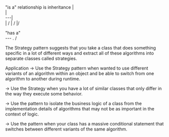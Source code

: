 "is a" relationship is inheritance
   |\
   | \
---|  \
   |  /
   | /
   |/

"has a"
   \
--- .
   /


The Strategy pattern suggests that you take a class that does something specific in a lot of different ways and extract all of these algorithms into separate classes called strategies.

Application
-> Use the Strategy pattern when wanted to use different variants of an algorithm within an object and be able to switch from one algorithm to another during runtime.

-> Use the Strategy when you have a lot of similar classes that only differ in the way they execute some behavior.

-> Use the pattern to isolate the business logic of a class from the implementation details of algorithms that may not be as important in the context of logic.

-> Use the pattern when your class has a massive conditional statement that switches between different variants of the same algorithm.
